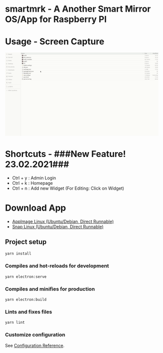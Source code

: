 # smartmrk - A Another Smart Mirror OS/App for Raspberry PI

# Usage - Screen Capture
![ScreenVideo](build/ScreenVideo%20-%20First%20Run%20and%20Edit.gif)

# Shortcuts - **###New Feature! 23.02.2021###**
* Ctrl + y : Admin Login
* Ctrl + k : Homepage
* Ctrl + n : Add new Widget (For Editing: Click on Widget)

# Download App
* [AppImage Linux (Ubuntu/Debian, Direct Runnable)](build/smartmrk-0.1.0.AppImage)
* [Snap Linux (Ubuntu/Debian, Direct Runnable)](build/smartmrk-0.1.0.AppImage)


## Project setup
```
yarn install
```

### Compiles and hot-reloads for development
```
yarn electron:serve
```

### Compiles and minifies for production
```
yarn electron:build
```

### Lints and fixes files
```
yarn lint
```

### Customize configuration
See [Configuration Reference](https://cli.vuejs.org/config/).
